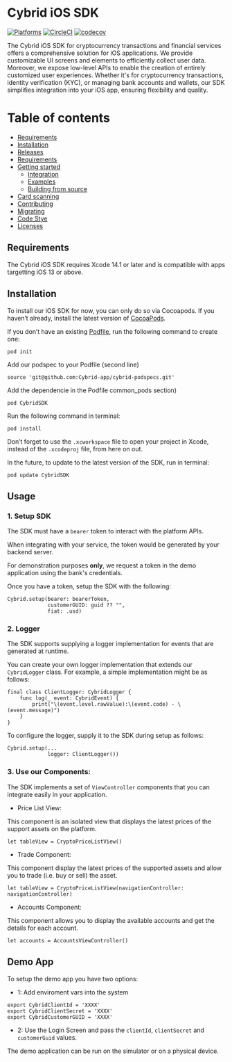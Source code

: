 # Cybrid iOS SDK

[![Platforms](https://img.shields.io/badge/Platforms-iOS-yellowgreen?style=flat-square)](https://img.shields.io/badge/Platforms-iOS-Green?style=flat-square)
[![CircleCI](https://dl.circleci.com/status-badge/img/gh/Cybrid-app/cybrid-sdk-ios/tree/main.svg?style=svg)](https://dl.circleci.com/status-badge/redirect/gh/Cybrid-app/cybrid-sdk-ios/tree/main)
[![codecov](https://codecov.io/gh/Cybrid-app/cybrid-sdk-ios/branch/main/graph/badge.svg?token=LTJJFQJWEA)](https://codecov.io/gh/Cybrid-app/cybrid-sdk-ios)

The Cybrid iOS SDK for cryptocurrency transactions and financial services offers a comprehensive solution for iOS applications. We provide customizable UI screens and elements to efficiently collect user data. Moreover, we expose low-level APIs to enable the creation of entirely customized user experiences. Whether it's for cryptocurrency transactions, identity verification (KYC), or managing bank accounts and wallets, our SDK simplifies integration into your iOS app, ensuring flexibility and quality.

Table of contents
=================

<!--ts-->
   * [Requirements](#requirements)
   * [Installation](#installation)
   * [Releases](#releases)
   * [Requirements](#requirements)
   * [Getting started](#getting-started)
      * [Integration](#integration)
      * [Examples](#examples)
      * [Building from source](#building-from-source)
   * [Card scanning](#card-scanning)
   * [Contributing](#contributing)
   * [Migrating](#migrating-from-older-versions)
   * [Code Stye](#code-style)
   * [Licenses](#licenses)

<!--te-->

## Requirements

The Cybrid iOS SDK requires Xcode 14.1 or later and is compatible with apps targetting iOS 13 or above.

## Installation

To install our iOS SDK for now, you can only do so via Cocoapods. If you haven’t already, install the latest version of [CocoaPods](https://guides.cocoapods.org/using/getting-started.html).

If you don’t have an existing [Podfile](https://guides.cocoapods.org/syntax/podfile.html), run the following command to create one:

`pod init`

Add our podspec to your Podfile (second line)

`source 'git@github.com:Cybrid-app/cybrid-podspecs.git'`

Add the dependencie in the Podfile common_pods section)

`pod CybridSDK`

Run the following command in terminal:

`pod install`

Don’t forget to use the `.xcworkspace` file to open your project in Xcode, instead of the `.xcodeproj` file, from here on out.

In the future, to update to the latest version of the SDK, run in terminal:

`pod update CybridSDK`

## Usage

### 1. Setup SDK

The SDK must have a `bearer` token to interact with the platform APIs.

When integrating with your service, the token would be generated by your backend server.

For demonstration purposes **only**, we request a token in the demo application using the bank's credentials.

Once you have a token, setup the SDK with the following:

```
Cybrid.setup(bearer: bearerToken,
             customerGUID: guid ?? "",
             fiat: .usd)
```

### 2. Logger

The SDK supports supplying a logger implementation for events that are generated at runtime.

You can create your own logger implementation that extends our `CybridLogger` class. For example, a simple implementation might be as follows:

```
final class ClientLogger: CybridLogger {
	func log(_ event: CybridEvent) {
		print("\(event.level.rawValue):\(event.code) - \(event.message)")
	}
}
```

To configure the logger, supply it to the SDK during setup as follows:

```
Cybrid.setup(...
             logger: ClientLogger())
```

### 3. Use our Components:

The SDK implements a set of `ViewController` components that you can integrate easily in your application.

- Price List View:

This component is an isolated view that displays the latest prices of the support assets on the platform.

```
let tableView = CryptoPriceListView()
```

- Trade Component: 

This component display the latest prices of the supported assets and allow you to trade (i.e. buy or sell) the asset.

```
let tableView = CryptoPriceListView(navigationController: navigationController)
```

- Accounts Component:


This component allows you to display the available accounts and get the details for each account.


```
let accounts = AccountsViewController()
```

## Demo App

To setup the demo app you have two options:

- 1: Add enviroment vars into the system

```
export CybridClientId = 'XXXX'
export CybridClientSecret = 'XXXX'
export CybridCustomerGUID = 'XXXX'
```

- 2: Use the Login Screen and pass the `clientId`, `clientSecret` and `customerGuid` values.

The demo application can be run on the simulator or on a physical device.
